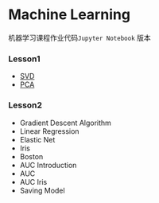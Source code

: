 # Machine Learning 

机器学习课程作业代码`Jupyter Notebook` 版本

### Lesson1 
- [SVD](https://github.com/quinwu/DSVC/blob/master/machinelearning/Lesson1/SVD.ipynb)
- [PCA](https://github.com/quinwu/DSVC/blob/master/machinelearning/Lesson1/PCA.ipynb)

### Lesson2
- Gradient Descent Algorithm
- Linear Regression
- Elastic Net
- Iris
- Boston
- AUC Introduction
- AUC
- AUC Iris
- Saving Model